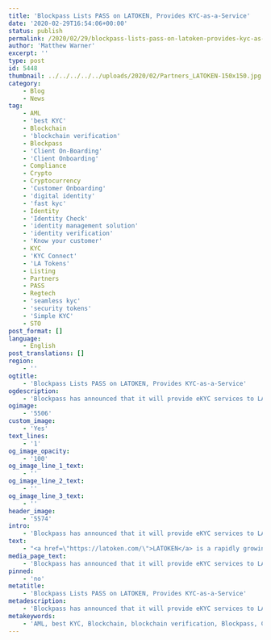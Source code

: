 ```yaml
---
title: 'Blockpass Lists PASS on LATOKEN, Provides KYC-as-a-Service'
date: '2020-02-29T16:54:06+00:00'
status: publish
permalink: /2020/02/29/blockpass-lists-pass-on-latoken-provides-kyc-as-a-service
author: 'Matthew Warner'
excerpt: ''
type: post
id: 5448
thumbnail: ../../../../../uploads/2020/02/Partners_LATOKEN-150x150.jpg
category:
    - Blog
    - News
tag:
    - AML
    - 'best KYC'
    - Blockchain
    - 'blockchain verification'
    - Blockpass
    - 'Client On-Boarding'
    - 'Client Onboarding'
    - Compliance
    - Crypto
    - Cryptocurrency
    - 'Customer Onboarding'
    - 'digital identity'
    - 'fast kyc'
    - Identity
    - 'Identity Check'
    - 'identity management solution'
    - 'identity verification'
    - 'Know your customer'
    - KYC
    - 'KYC Connect'
    - 'LA Tokens'
    - Listing
    - Partners
    - PASS
    - Regtech
    - 'seamless kyc'
    - 'security tokens'
    - 'Simple KYC'
    - STO
post_format: []
language:
    - English
post_translations: []
region:
    - ''
ogtitle:
    - 'Blockpass Lists PASS on LATOKEN, Provides KYC-as-a-Service'
ogdescription:
    - 'Blockpass has announced that it will provide eKYC services to LATOKEN, a rapidly growing crypto exchange that focuses on liquidity for new tokens. In addition, Blockpass will list native utility token PASS on the LATOKEN platform. PASS will be available on LATOKEN (https://go.latoken.com/iy) from 26 February 2020. The announcement is the latest in a series of integrations of the Blockpass digital identity verification service, marking greater access to traders of the PASS Token, and a markedly larger number of services in the Blockpass ecosystem.'
ogimage:
    - '5506'
custom_image:
    - 'Yes'
text_lines:
    - '1'
og_image_opacity:
    - '100'
og_image_line_1_text:
    - ''
og_image_line_2_text:
    - ''
og_image_line_3_text:
    - ''
header_image:
    - '5574'
intro:
    - 'Blockpass has announced that it will provide eKYC services to LATOKEN, a rapidly growing crypto exchange that focuses on liquidity for new tokens. In addition, Blockpass will list native utility token PASS on the LATOKEN platform. PASS will be available on LATOKEN (https://go.latoken.com/iy) from 26 February 2020. The announcement is the latest in a series of integrations of the Blockpass digital identity verification service, marking greater access to traders of the PASS Token, and a markedly larger number of services in the Blockpass ecosystem.'
text:
    - "<a href=\"https://latoken.com/\">LATOKEN</a> is a rapidly growing crypto exchange focusing on liquidity for new tokens. Besides crypto trading, eligible LATOKEN users can participate in selected Tokens Sales at pre-sale and crowdsale stages. Security Token Offerings (STOs) are also available on LATOKEN crypto exchange.\r\n\r\nBlockpass is a <a href=\"https://www.blockpass.org/2019/02/28/what-does-your-identity-mean-to-you/\">digital identity</a> verification provider which provides a one-click <a href=\"https://www.blockpass.org/2019/10/21/understanding-aml-compliance/\">compliance</a> gateway to financial services and other regulated industries. From the Blockpass Mobile App, users can create, store, and manage a data-secure digital identity that can be used for an entire ecosystem of services, token purchases and access to regulated industry. For businesses and merchants, Blockpass is a comprehensive <a href=\"http://www.blockpass.org/kyc\">KYC</a> &amp; AML SaaS that requires no integration and no setup cost. You can setup a service in minutes, test the service for free and start verifying your on-boarding users.\r\n\r\n<a href=\"https://www.blockpass.org/token/\">PASS</a> is the first KYC-enabled ERC-20 token, used for transacting in the Blockpass ecosystem. Services in the Blockpass marketplace include LATOKEN, ADAX, Holdex, GlenBit, WAVES, Tokenomica and Corporation amongst others.\r\n\r\n\"We are thrilled to announce yet another exchange that we have partnered with for distribution of PASS,\" said CEO Adam Vaziri. \"The nature of PASS is innovative and transformational, and there are many synergies with LAToken. As a business we are also extremely pleased to be able to offer our Blockpass members the opportunity to earn 400 PASS with LATOKEN.\"\r\n\r\n\"As the largest IEO market and top digital assets exchange that is pioneering security tokens markets, LATOKEN is happy to announce listing of PASS token. LATOKEN launched one of the fastest ERC20 decentralized exchanges, LADEX, and is building LACHAIN for the security tokens market and HFT DEX. Entrepreneurs looking for funding can benefit from LATOKEN IEO Launchpad, recognized as #1 IEO provider by ICObench. Traders on LATOKEN get access to 350+ digital assets with the opportunity to connect using RESTful or WebSocket APIs. We sincerely believe that our infrastructure will utilize the Blockpass goals and boost its token.\"\r\n\r\nBlockpass has expanded in size and use over the past year, with the inauguration of the Blockpass Identity Lab in partnership with Edinburgh Napier University in September, followed by a number of new partnerships and collaborations with companies from a variety of industries and interests. Blockpass continues to develop its digital identity protocol with updates and additions to improve the compliance experience. Blockpass is seeing rapidly increasing numbers of users in the past few months as its identity verification solution is used for ICOs, <a href=\"https://www.blockpass.org/2019/05/25/what-is-a-security-token-and-a-security-token-offering/\">STOs</a> and <a href=\"https://www.blockpass.org/2019/06/14/what-is-an-initial-exchange-offering/\">IEOs</a>, supporting a number of successful fundraisers in the past few months. The Blockpass App is available from the <a href=\"https://apps.apple.com/us/app/blockpass/id1322917010\">App Store</a> and <a href=\"https://play.google.com/store/apps/details?id=com.blockpass_mobile&amp;hl=en\">Google Play.</a>"
media_page_text:
    - 'Blockpass has announced that it will provide eKYC services to LATOKEN, a rapidly growing crypto exchange that focuses on liquidity for new tokens. In addition, Blockpass will list native utility token PASS on the LATOKEN platform. PASS will be available on LATOKEN (https://go.latoken.com/iy) from 26 February 2020. The announcement is the latest in a series of integrations of the Blockpass digital identity verification service, marking greater access to traders of the PASS Token, and a markedly larger number of services in the Blockpass ecosystem.'
pinned:
    - 'no'
metatitle:
    - 'Blockpass Lists PASS on LATOKEN, Provides KYC-as-a-Service'
metadescription:
    - 'Blockpass has announced that it will provide eKYC services to LATOKEN, a rapidly growing crypto exchange that focuses on liquidity for new tokens. In addition, Blockpass will list native utility token PASS on the LATOKEN platform. PASS will be available on LATOKEN (https://go.latoken.com/iy) from 26 February 2020. The announcement is the latest in a series of integrations of the Blockpass digital identity verification service, marking greater access to traders of the PASS Token, and a markedly larger number of services in the Blockpass ecosystem.'
metakeywords:
    - 'AML, best KYC, Blockchain, blockchain verification, Blockpass, Client On-Boarding, Client Onboarding, Compliance, Crypto, Cryptocurrency, Customer Onboarding, digital identity, fast kyc, Identity, Identity Check, identity management solution, identity verification, Know your customer, KYC, KYC Connect, PASS, Regtech, seamless kyc, security tokens, Simple KYC, STO, Partners, LA Tokens, Cryptocurrency, Crypto,  Listing'
---
```

<!DOCTYPE html PUBLIC "-//W3C//DTD HTML 4.0 Transitional//EN" "http://www.w3.org/TR/REC-html40/loose.dtd">
<?xml encoding="UTF-8">
